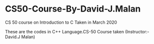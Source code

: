 # CS50-Course-By-David-J.Malan
CS 50 course on Introduction to C Taken in March 2020

These are the codes in C++ Language.CS-50 Course taken (Instructor:-David.J Malan)
